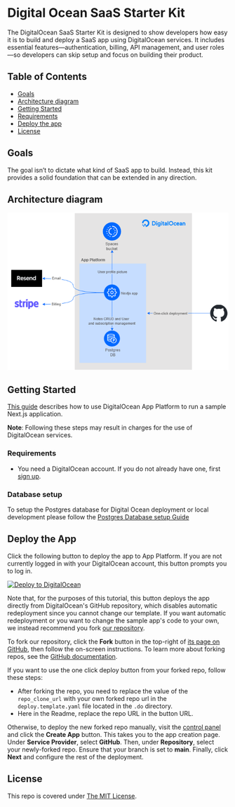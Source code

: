 # Digital Ocean SaaS Starter Kit

The DigitalOcean SaaS Starter Kit is designed to show developers how easy it is to build and
deploy a SaaS app using DigitalOcean services. It includes essential features—authentication,
billing, API management, and user roles—so developers can skip setup and focus on building
their product.

## Table of Contents

- [Goals](#goals)
- [Architecture diagram](#architecture-diagram)
- [Getting Started](#getting-started)
- [Requirements](#requirements)
- [Deploy the app](#deploy-the-app)
- [License](#license)

## Goals

The goal isn’t to dictate what kind of SaaS app to build. Instead, this kit provides a solid
foundation that can be extended in any direction.

## Architecture diagram

![Architecture-diagram](docs/images/do-architecture-diagram.drawio.png)

## Getting Started

[This guide](./docs/getting-started.md) describes how to use DigitalOcean App Platform to run a sample Next.js application.

**Note**: Following these steps may result in charges for the use of DigitalOcean services.

### Requirements

- You need a DigitalOcean account. If you do not already have one, first [sign up](https://cloud.digitalocean.com/registrations/new).

### Database setup

To setup the Postgres database for Digital Ocean deployment or local development please follow the [Postgres Database setup Guide](./docs/database.md)

## Deploy the App

Click the following button to deploy the app to App Platform. If you are not currently logged in with your DigitalOcean account, this button prompts you to log in.

[![Deploy to DigitalOcean](https://www.deploytodo.com/do-btn-blue.svg)](https://cloud.digitalocean.com/apps/new?repo=https://github.com/ajot/do-starter-kit/tree/main)

Note that, for the purposes of this tutorial, this button deploys the app directly from DigitalOcean's GitHub repository, which disables automatic redeployment since you cannot change our template. If you want automatic redeployment or you want to change the sample app's code to your own, we instead recommend you fork [our repository](https://github.com/ajot/do-starter-kit/tree/main).

To fork our repository, click the **Fork** button in the top-right of [its page on GitHub](https://github.com/ajot/do-starter-kit/tree/main), then follow the on-screen instructions. To learn more about forking repos, see the [GitHub documentation](https://docs.github.com/en/github/getting-started-with-github/fork-a-repo).

If you want to use the one click deploy button from your forked repo, follow these steps:

- After forking the repo, you need to replace the value of the `repo_clone_url` with your own forked repo url in the `deploy.template.yaml` file located in the `.do` directory.
- Here in the Readme, replace the repo URL in the button URL.

Otherwise, to deploy the new forked repo manually, visit the [control panel](https://cloud.digitalocean.com/apps) and click the **Create App** button. This takes you to the app creation page. Under **Service Provider**, select **GitHub**. Then, under **Repository**, select your newly-forked repo. Ensure that your branch is set to **main**. Finally, click **Next** and configure the rest of the deployment.

## License

This repo is covered under [The MIT License](LICENSE).
